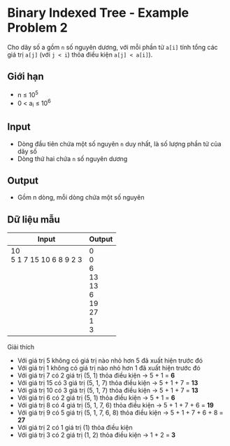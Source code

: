 # Binary Indexed Tree - Example Problem 2

Cho dãy số a gồm `n` số nguyên dương, với mỗi phần tử `a[i]` tính tổng các giá trị `a[j]` (với `j < i`) thỏa điều kiện `a[j] < a[i]`).

## Giới hạn

* n ≤ 10<sup>5</sup>
* 0 < a<sub>i</sub> ≤ 10<sup>6</sup>

## Input

* Dòng đầu tiên chứa một số nguyên `n` duy nhất, là số lượng phần tử của dãy số
* Dòng thứ hai chứa `n` số nguyên dương

## Output

* Gồm n dòng, mỗi dòng chứa một số nguyên


## Dữ liệu mẫu

| Input | Output |
|---|---|
| 10 <br> 5 1 7 15 10 6 8 9 2 3 <br> <br> <br> <br> <br> <br> <br> <br> <br> | 0 <br> 0 <br> 6 <br> 13 <br> 13 <br> 6 <br> 19 <br> 27 <br> 1 <br> 3

Giải thích

* Với giá trị 5 không có giá trị nào nhỏ hơn 5 đã xuất hiện trước đó
* Với giá trị 1 không có giá trị nào nhỏ hơn 1 đã xuất hiện trước đó
* Với giá trị 7 có 2 giá trị (5, 1) thỏa điều kiện &rarr; 5 + 1 = **6**
* Với giá trị 15 có 3 giá trị (5, 1, 7) thỏa điều kiện &rarr; 5 + 1 + 7 = **13**
* Với giá trị 10 có 3 giá trị (5, 1, 7) thỏa điều kiện &rarr; 5 + 1 + 7 = **13**
* Với giá trị 6 có 2 giá trị (5, 1) thỏa điều kiện &rarr; 5 + 1 = **6**
* Với giá trị 8 có 4 giá trị (5, 1, 7, 6) thỏa điều kiện &rarr; 5 + 1 + 7 + 6 = **19**
* Với giá trị 9 có 5 giá trị (5, 1, 7, 6, 8) thỏa điều kiện &rarr; 5 + 1 + 7 + 6 + 8 = **27**
* Với giá trị 2 có 1 giá trị (1) thỏa điều kiện
* Với giá trị 3 có 2 giá trị (1, 2) thỏa điều kiện &rarr; 1 + 2 = **3**
